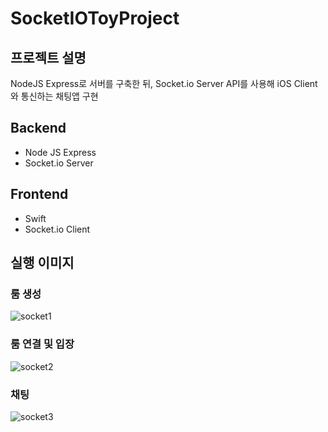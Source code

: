 # SocketIOToyProject

## 프로젝트 설명
NodeJS Express로 서버를 구축한 뒤, Socket.io Server API를 사용해 iOS Client와 통신하는 채팅앱 구현

## Backend
* Node JS Express
* Socket.io Server

## Frontend
* Swift
* Socket.io Client

## 실행 이미지
### 룸 생성
![socket1](https://user-images.githubusercontent.com/77890228/145444224-4da67232-1835-457b-98df-1ded3890965b.jpg)
### 룸 연결 및 입장
![socket2](https://user-images.githubusercontent.com/77890228/145444254-1a9585ac-990d-41d4-946c-f3c56413b9bf.jpg)
### 채팅
![socket3](https://user-images.githubusercontent.com/77890228/145444295-60afffbe-aae8-44d6-b639-858abd88a517.jpg)

